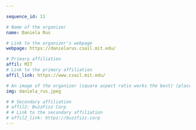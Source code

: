 ```yaml
---

sequence_id: 11

# Name of the organizer
name: Daniela Rus

# Link to the organizer's webpage
webpage: https://danielarus.csail.mit.edu/

# Primary affiliation
affil: MIT
# Link to the primary affiliation
affil_link: https://www.csail.mit.edu/

# An image of the organizer (square aspect ratio works the best) (place in the `assets/img/organizers` directory)
img: daniela_rus.jpeg

# # Secondary affiliation
# affil2: BuzzFizz Corp
# # Link to the secondary affiliation
# affil2_link: https://buzzfizz.corp
---
```

